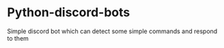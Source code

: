 # Python-discord-bots
Simple discord bot which can detect some simple commands and respond to them 
